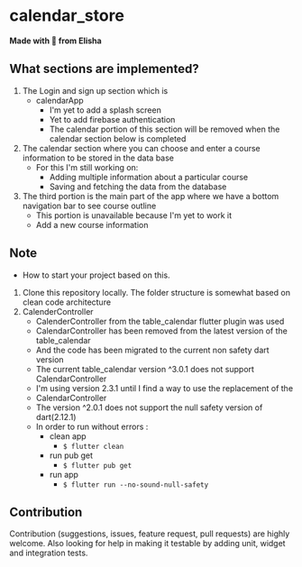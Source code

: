 # calendar_store
**Made with :heartbeat: from Elisha**

## What sections are implemented?
1. The Login and sign up section which is
 	- calendarApp
        - I'm yet to add a splash screen 
        - Yet to add firebase authentication
        - The calendar portion of this section will be removed when the calendar section below is completed
2. The calendar section where you can choose and enter a course information to be stored in the data base
  	- For this I'm still working on:
        - Adding multiple information about a particular course
        - Saving and fetching the data from the database
3. The third portion is the main part of the app where we have a bottom navigation bar to see course outline
 	- This portion is unavailable because I'm yet to work it
 	- Add a new course information



                
                
## Note

- How to start your project based on this.

1. Clone this repository locally. The folder structure is somewhat based on clean code architecture
2. CalenderController 
	- CalenderController from the table_calendar flutter plugin was used
	- CalendarController has been removed from the latest version of the table_calendar
	- And the code has been migrated to the current non safety dart version
	- The current table_calendar version ^3.0.1 does not support CalendarController  
	- I'm using version 2.3.1 until I find a way to use the replacement of the 
	- CalendarController
	- The version ^2.0.1 does not support the null safety version of dart(2.12.1)
	- In order to run without errors :
		- clean app 
			-  `$ flutter clean`
		- run pub get
			-  `$ flutter pub get`
		- run app
			-  `$ flutter run --no-sound-null-safety`


## Contribution
Contribution (suggestions, issues, feature request, pull requests) are highly welcome. Also looking for help in making it testable by adding unit, widget and integration tests.
